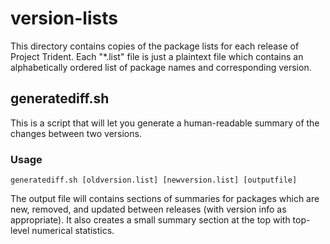 # version-lists
This directory contains copies of the package lists for each release of Project Trident. Each "*.list" file is just a plaintext file which contains an alphabetically ordered list of package names and corresponding version.

## generatediff.sh
This is a script that will let you generate a human-readable summary of the changes between two versions.

### Usage
`generatediff.sh [oldversion.list] [newversion.list] [outputfile]`

The output file will contains sections of summaries for packages which are new, removed, and updated between releases (with version info as appropriate).
It also creates a small summary section at the top with top-level numerical statistics.
